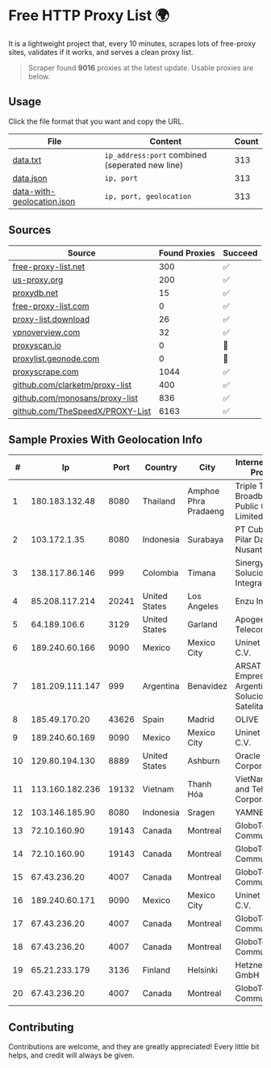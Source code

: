 
# Free HTTP Proxy List 🌍

It is a lightweight project that, every 10 minutes, scrapes lots of free-proxy sites, validates if it works, and serves a clean proxy list.


> Scraper found **9016** proxies at the latest update. Usable proxies are below.

## Usage

Click the file format that you want and copy the URL.


|File|Content|Count|
|----|-------|-----|
|[data.txt](https://raw.githubusercontent.com/themiralay/Proxy-List-World/master/data.txt)|`ip_address:port` combined (seperated new line)|313|
|[data.json](https://raw.githubusercontent.com/themiralay/Proxy-List-World/master/data.json)|`ip, port`|313|
|[data-with-geolocation.json](https://raw.githubusercontent.com/themiralay/Proxy-List-World/master/data-with-geolocation.json)|`ip, port, geolocation`|313|

## Sources

|Source|Found Proxies|Succeed|
|------|-------------|-------|
|[free-proxy-list.net](https://free-proxy-list.net)|300|✅|
|[us-proxy.org](https://www.us-proxy.org)|200|✅|
|[proxydb.net](http://proxydb.net)|15|✅|
|[free-proxy-list.com](https://free-proxy-list.com/?page=&port=&type%5B%5D=http&type%5B%5D=https&up_time=0&search=Search)|0|✅|
|[proxy-list.download](https://www.proxy-list.download/HTTP)|26|✅|
|[vpnoverview.com](https://vpnoverview.com/privacy/anonymous-browsing/free-proxy-servers)|32|✅|
|[proxyscan.io](https://www.proxyscan.io)|0|🚫|
|[proxylist.geonode.com](https://proxylist.geonode.com/api/proxy-list?limit=300&page=1&sort_by=lastChecked&sort_type=desc&protocols=http,https)|0|🚫|
|[proxyscrape.com](https://api.proxyscrape.com/v2/?request=displayproxies&protocol=http&timeout=10000&country=all&ssl=all&anonymity=all)|1044|✅|
|[github.com/clarketm/proxy-list](https://raw.githubusercontent.com/clarketm/proxy-list/master/proxy-list-raw.txt)|400|✅|
|[github.com/monosans/proxy-list](https://raw.githubusercontent.com/monosans/proxy-list/main/proxies/http.txt)|836|✅|
|[github.com/TheSpeedX/PROXY-List](https://raw.githubusercontent.com/TheSpeedX/PROXY-List/master/http.txt)|6163|✅|


## Sample Proxies With Geolocation Info

|#|Ip|Port|Country|City|Internet Service Provider|
|-|--|----|-------|----|-------------------------|
|1|180.183.132.48|8080|Thailand|Amphoe Phra Pradaeng|Triple T Broadband Public Company Limited|
|2|103.172.1.35|8080|Indonesia|Surabaya|PT Cubiespot Pilar Data Nusantara|
|3|138.117.86.146|999|Colombia|Timana|Sinergy Soluciones Integrales|
|4|85.208.117.214|20241|United States|Los Angeles|Enzu Inc|
|5|64.189.106.6|3129|United States|Garland|Apogee Telecom Inc.|
|6|189.240.60.166|9090|Mexico|Mexico City|Uninet S.A. de C.V.|
|7|181.209.111.147|999|Argentina|Benavidez|ARSAT - Empresa Argentina de Soluciones Satelitales S.A|
|8|185.49.170.20|43626|Spain|Madrid|OLIVE|
|9|189.240.60.169|9090|Mexico|Mexico City|Uninet S.A. de C.V.|
|10|129.80.194.130|8889|United States|Ashburn|Oracle Corporation|
|11|113.160.182.236|19132|Vietnam|Thanh Hóa|VietNam Post and Telecom Corporation|
|12|103.146.185.90|8080|Indonesia|Sragen|YAMNET|
|13|72.10.160.90|19143|Canada|Montreal|GloboTech Communications|
|14|72.10.160.90|19143|Canada|Montreal|GloboTech Communications|
|15|67.43.236.20|4007|Canada|Montreal|GloboTech Communications|
|16|189.240.60.171|9090|Mexico|Mexico City|Uninet S.A. de C.V.|
|17|67.43.236.20|4007|Canada|Montreal|GloboTech Communications|
|18|67.43.236.20|4007|Canada|Montreal|GloboTech Communications|
|19|65.21.233.179|3136|Finland|Helsinki|Hetzner Online GmbH|
|20|67.43.236.20|4007|Canada|Montreal|GloboTech Communications|



## Contributing

Contributions are welcome, and they are greatly appreciated! Every
little bit helps, and credit will always be given.

